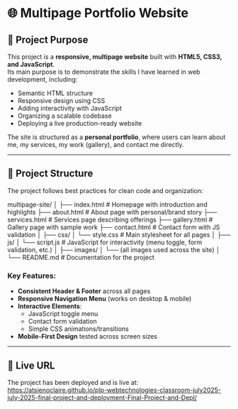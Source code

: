# 🌐 Multipage Portfolio Website

## 📖 Project Purpose
This project is a **responsive, multipage website** built with **HTML5, CSS3, and JavaScript**.  
Its main purpose is to demonstrate the skills I have learned in web development, including:  
- Semantic HTML structure  
- Responsive design using CSS  
- Adding interactivity with JavaScript  
- Organizing a scalable codebase  
- Deploying a live production-ready website  

The site is structured as a **personal portfolio**, where users can learn about me, my services, my work (gallery), and contact me directly.  

---

## 📂 Project Structure
The project follows best practices for clean code and organization:  

multipage-site/
│
├── index.html # Homepage with introduction and highlights
├── about.html # About page with personal/brand story
├── services.html # Services page describing offerings
├── gallery.html # Gallery page with sample work
├── contact.html # Contact form with JS validation
│
├── css/
│ └── style.css # Main stylesheet for all pages
│
├── js/
│ └── script.js # JavaScript for interactivity (menu toggle, form validation, etc.)
│
├── images/
│ └── (all images used across the site)
│
└── README.md # Documentation for the project
### Key Features:
- **Consistent Header & Footer** across all pages  
- **Responsive Navigation Menu** (works on desktop & mobile)  
- **Interactive Elements**:
  - JavaScript toggle menu
  - Contact form validation
  - Simple CSS animations/transitions  
- **Mobile-First Design** tested across screen sizes  

---

## 🚀 Live URL
The project has been deployed and is live at:  
https://atsienoclaire.github.io/plp-webtechnologies-classroom-july2025-july-2025-final-project-and-deployment-Final-Project-and-Depl/
